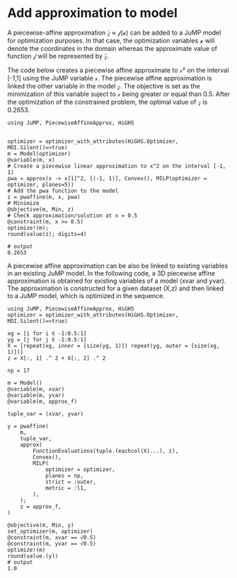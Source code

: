 # Add approximation to model

 A piecewise-affine approximation ̃𝓏 ≈ 𝒻(𝔁) can be added to a JuMP model for optimization purposes. In that case, the optimization variables 𝔁 will denote the coordinates in the domain whereas the approximate value of function 𝒻 will be represented by ̃𝓏.
 
The code below creates a piecewise affine approximate to 𝓍² on the interval [-1,1] using the JuMP variable 𝓍. The piecewise affine approximation is linked the other variable in the model 𝓏. The objective is set as the minimization of this variable suject to 𝓍 being greater or equal than 0.5. After the optimization of the constrained problem, the optimal value of 𝓏 is 0.2653.

```jldoctest; output = false
using JuMP, PiecewiseAffineApprox, HiGHS


optimizer = optimizer_with_attributes(HiGHS.Optimizer, MOI.Silent()=>true)
m = Model(optimizer)
@variable(m, x)
# Create a piecewise linear approximation to x^2 on the interval [-1, 1]
pwa = approx(x -> x[1]^2, [(-1, 1)], Convex(), MILP(optimizer = optimizer, planes=5))
# Add the pwa function to the model
z = pwaffine(m, x, pwa)
# Minimize
@objective(m, Min, z)
# Check approximation/solution at x = 0.5
@constraint(m, x >= 0.5)
optimize!(m);
round(value(z); digits=4)

# output
0.2653
```

A piecewise affine approximation can be also be linked to existing variables in an existing JuMP model. In the following code, a 3D piecewise affine approximation is obtained for existing variables of a model (xvar and yvar). The approximation is constructed for a given dataset (X,z) and then linked to a JuMP model, which is optimized in the sequence.


```jldoctest; output=false
using JuMP, PiecewiseAffineApprox, HiGHS
optimizer = optimizer_with_attributes(HiGHS.Optimizer, MOI.Silent()=>true)

xg = [i for i ∈ -1:0.5:1]
yg = [j for j ∈ -1:0.5:1]
X = [repeat(xg, inner = [size(yg, 1)]) repeat(yg, outer = [size(xg, 1)])]
z = X[:, 1] .^ 2 + X[:, 2] .^ 2

np = 17

m = Model()
@variable(m, xvar)
@variable(m, yvar)
@variable(m, approx_f)

tuple_var = (xvar, yvar)

y = pwaffine(
    m,
    tuple_var,
    approx(
        FunctionEvaluations(tuple.(eachcol(X)...), z),
        Convex(),
        MILP(
            optimizer = optimizer,
            planes = np,
            strict = :outer,
            metric = :l1,
        ),
    );
    z = approx_f,
)

@objective(m, Min, y)
set_optimizer(m, optimizer)
@constraint(m, xvar == √0.5)
@constraint(m, yvar == √0.5)
optimize!(m)
round(value.(y))
# output
1.0
```